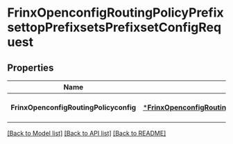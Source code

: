 # FrinxOpenconfigRoutingPolicyPrefixsettopPrefixsetsPrefixsetConfigRequest

## Properties
Name | Type | Description | Notes
------------ | ------------- | ------------- | -------------
**FrinxOpenconfigRoutingPolicyconfig** | [***FrinxOpenconfigRoutingPolicyPrefixsettopPrefixsetsPrefixsetConfig**](frinx.openconfig.routing.policy.prefixsettop.prefixsets.prefixset.Config.md) |  | [optional] [default to null]

[[Back to Model list]](../README.md#documentation-for-models) [[Back to API list]](../README.md#documentation-for-api-endpoints) [[Back to README]](../README.md)


